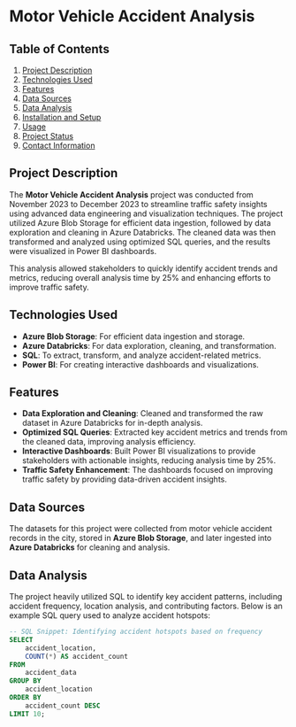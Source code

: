 # Motor Vehicle Accident Analysis

## Table of Contents
1. [Project Description](#project-description)
2. [Technologies Used](#technologies-used)
3. [Features](#features)
4. [Data Sources](#data-sources)
5. [Data Analysis](#data-analysis)
6. [Installation and Setup](#installation-and-setup)
7. [Usage](#usage)
8. [Project Status](#project-status)
9. [Contact Information](#contact-information)

## Project Description
The **Motor Vehicle Accident Analysis** project was conducted from November 2023 to December 2023 to streamline traffic safety insights using advanced data engineering and visualization techniques. The project utilized Azure Blob Storage for efficient data ingestion, followed by data exploration and cleaning in Azure Databricks. The cleaned data was then transformed and analyzed using optimized SQL queries, and the results were visualized in Power BI dashboards.

This analysis allowed stakeholders to quickly identify accident trends and metrics, reducing overall analysis time by 25% and enhancing efforts to improve traffic safety.

## Technologies Used
- **Azure Blob Storage**: For efficient data ingestion and storage.
- **Azure Databricks**: For data exploration, cleaning, and transformation.
- **SQL**: To extract, transform, and analyze accident-related metrics.
- **Power BI**: For creating interactive dashboards and visualizations.

## Features
- **Data Exploration and Cleaning**: Cleaned and transformed the raw dataset in Azure Databricks for in-depth analysis.
- **Optimized SQL Queries**: Extracted key accident metrics and trends from the cleaned data, improving analysis efficiency.
- **Interactive Dashboards**: Built Power BI visualizations to provide stakeholders with actionable insights, reducing analysis time by 25%.
- **Traffic Safety Enhancement**: The dashboards focused on improving traffic safety by providing data-driven accident insights.

## Data Sources
The datasets for this project were collected from motor vehicle accident records in the city, stored in **Azure Blob Storage**, and later ingested into **Azure Databricks** for cleaning and analysis.

## Data Analysis
The project heavily utilized SQL to identify key accident patterns, including accident frequency, location analysis, and contributing factors. Below is an example SQL query used to analyze accident hotspots:

```sql
-- SQL Snippet: Identifying accident hotspots based on frequency
SELECT 
    accident_location,
    COUNT(*) AS accident_count
FROM 
    accident_data
GROUP BY 
    accident_location
ORDER BY 
    accident_count DESC
LIMIT 10;
